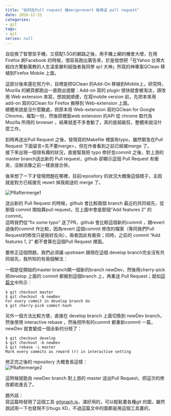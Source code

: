 ```yaml
---
title: "如何在Pull request 被mergerevert 後再送 pull request"
date: 2016-12-31
categories:
- git
tags:
- git
series: null
---
```


自從換了智慧型手機，又搭配1.5G的網路之後，用手機上網的機會大增，在用Firefox 刷Facebook 的時候，很容易跑出廣告來，於是發想把「在Yahoo 台灣大殺四方驚動萬教的人生溫拿勝利組強者我同學 qcl 大神」所寫的神專案QClean 移植到Firefox Mobile 上面。  
<!--more-->

這部分後來還在努力中，目標是把QClean 的Add-On 移植到Mobile上，研究時，Mozilla 的網頁都跑出一直跑出提醒：Add-on 寫的 plugin 很快就會被淘汰，請改用 Web extension 來寫，想說就順便，在寫mobile version 前，先把本來用 add-on 寫的QClean for Firefox 搬移到 Web-extension 上面。  
總體來說是沒什麼難處，把原本用 Web-extension 寫的QClean for Google Chrome，複製一份，然後把裡面web extension 的API 從 chrome 取代為 Mozilla 所用的 browser ，結果就差不多會動了，真的是超級狂，整體來說沒什麼工作。  

到時再送出Pull Request 之後，發現寫的Makefile 裡面有typo，雖然緊急在Pull Request 下面留言<先不要merge>，但在作者看到之前已經被merge 了。  
接下來出現一個很有趣的狀況，直接幫我把 typo 修好並commit 之後，對上游的master branch送出新的 Pull request，github 卻顯示這個 Pull Request 有衝突，沒辦法像之前一樣直接合併。  

後來想了一下才發現問題在哪裡，目前repository 的狀況大概像這個樣子，主因就是對方已經搶先 revert 掉我剛送的 merge 了。  

![PRaftermerge1](/images/git/PRaftermerge1.png)

送出新的 Pull Request 的時候，github 會比較兩個 branch 最近的共同祖先，從那個 commit 開始算pull request，在上圖中會是那個”Add features 2” 的commit。  
這時我們從”fix some typo” 送了PR，github 會比較這個新的commit ，跟revert 過後的commit 作比較，因為revert 這個commit 修改的檔案（等同我們Pull Request的修改只是剛好反向），兩者因此有衝突；同時，之前的 commit “Add features 1, 2” 都不會算在這個Pull Request 裡面。  

要修正這個問題，我們必須讓 upstream 跟現在這個 develop branch完全沒有共同祖先，我所知的有兩個解法：  

一個是從開始的master branch開一個新的branch newDev，然後用cherry-pick 把develop 上面的 commit 都搬到這個branch 上，再重送 Pull Request；就如[這篇文](http://stackoverflow.com/questions/25484945/pull-request-merged-closed-then-reverted-now-cant-pull-the-branch-again)中所示：  

```shell
$ git checkout master  
$ git checkout -b newDev  
For every commit in develop branch do  
$ git cherry-pick commit-hash   
```

另外一個方法比較方便，直接在 develop branch 上面切換到 newDev branch，然後使用 interactive rebase ，然後把所有的commit 都重新commit 一篇，newDev 就會變成一個全新的分枝了：  
```shell
$ git checkout develop  
$ git checkout -b newDev  
$ git rebase -i master  
Mark every commits as reword (r) in interactive setting   
```

修正完之後的 repository 大概會長這樣：  
![PRaftermerge2](/images/git/PRaftermerge2.png)

這時候就能由 newDev branch 對上游的 master 送出Pull Request，把這次的修改都收進去了。  

題外話：  
寫這篇時發現了這個工具 [gitgraph.js](https://github.com/nicoespeon/gitgraph.js)，滿好用的，可以輕鬆畫各種git 的圖，雖然說試用一下也發現不少bugs XD，不過這篇文中的圖都是用這個工具畫的。  